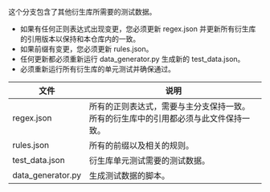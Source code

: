 这个分支包含了其他衍生库所需要的测试数据。

- 如果有任何正则表达式出现变更，您必须更新 regex.json 并更新所有衍生库的引用版本以保持和本仓库内的一致。
- 如果前缀有变更，您必须更新 rules.json。
- 任何更新都必须重新运行 data_generator.py 生成新的 test_data.json。
- 必须重新运行所有衍生库的单元测试并确保通过。


| 文件 | 说明 |
| --- | --- |
| regex.json | 所有的正则表达式，需要与主分支保持一致。所有的衍生库中的引用都必须与此文件保持一致。 |
| rules.json | 所有的前缀以及相关的规则。 |
| test_data.json | 衍生库单元测试需要的测试数据。 |
| data_generator.py | 生成测试数据的脚本。 |


